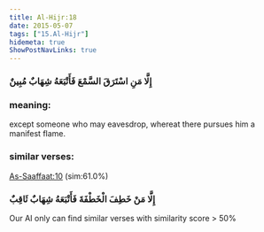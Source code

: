 ```yaml
---
title: Al-Hijr:18
date: 2015-05-07
tags: ["15.Al-Hijr"]
hidemeta: true 
ShowPostNavLinks: true 
---
```

### إِلَّا مَنِ اسْتَرَقَ السَّمْعَ فَأَتْبَعَهُ شِهَابٌ مُبِينٌ
### meaning: 
except someone who may eavesdrop, whereat there pursues him a manifest flame.
### similar verses: 

[As-Saaffaat:10](/37/10) (sim:61.0%)

### إِلَّا مَنْ خَطِفَ الْخَطْفَةَ فَأَتْبَعَهُ شِهَابٌ ثَاقِبٌ

Our AI only can find similar verses with similarity score > 50% 



